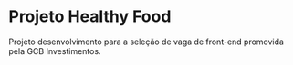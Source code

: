 # Projeto Healthy Food #

Projeto desenvolvimento para a seleção de vaga de front-end promovida pela GCB Investimentos.
